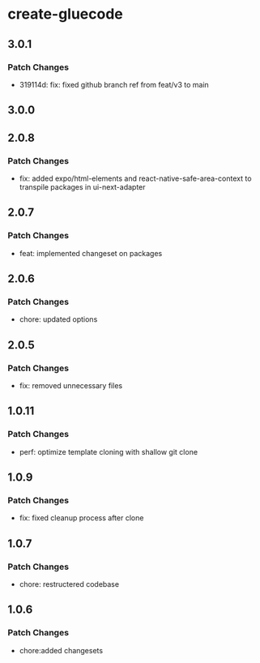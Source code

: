 # create-gluecode

## 3.0.1

### Patch Changes

- 319114d: fix: fixed github branch ref from feat/v3 to main

## 3.0.0

## 2.0.8

### Patch Changes

- fix: added expo/html-elements and react-native-safe-area-context to transpile packages in ui-next-adapter

## 2.0.7

### Patch Changes

- feat: implemented changeset on packages

## 2.0.6

### Patch Changes

- chore: updated options

## 2.0.5

### Patch Changes

- fix: removed unnecessary files

## 1.0.11

### Patch Changes

- perf: optimize template cloning with shallow git clone

## 1.0.9

### Patch Changes

- fix: fixed cleanup process after clone

## 1.0.7

### Patch Changes

- chore: restructered codebase

## 1.0.6

### Patch Changes

- chore:added changesets
